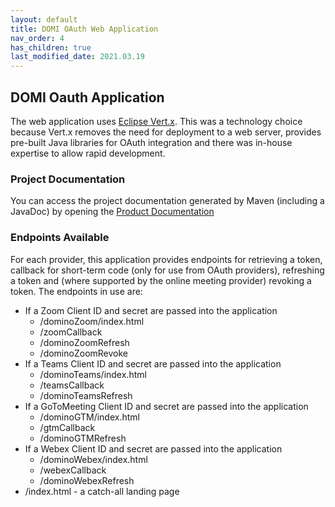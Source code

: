 ```yaml
---
layout: default
title: DOMI OAuth Web Application
nav_order: 4
has_children: true
last_modified_date: 2021.03.19
---
```


## DOMI Oauth Application

The web application uses [Eclipse Vert.x](https://vertx.io). This was a technology choice because Vert.x removes the need for deployment to a web server, provides pre-built Java libraries for OAuth integration and there was in-house expertise to allow rapid development.

### Project Documentation

You can access the project documentation generated by Maven (including a JavaDoc) by opening the <a href="{{'/assets/webapp-reports/project-info.html' | relative_url}}" target="_new">Product Documentation</a>

### Endpoints Available

For each provider, this application provides endpoints for retrieving a token, callback for short-term code (only for use from OAuth providers), refreshing a token and (where supported by the online meeting provider) revoking a token. The endpoints in use are:

- If a Zoom Client ID and secret are passed into the application   
  - /dominoZoom/index.html
  - /zoomCallback
  - /dominoZoomRefresh
  - /dominoZoomRevoke
- If a Teams Client ID and secret are passed into the application  
  - /dominoTeams/index.html
  - /teamsCallback
  - /dominoTeamsRefresh
- If a GoToMeeting Client ID and secret are passed into the application  
  - /dominoGTM/index.html
  - /gtmCallback
  - /dominoGTMRefresh
- If a Webex Client ID and secret are passed into the application  
  - /dominoWebex/index.html
  - /webexCallback
  - /dominoWebexRefresh
- /index.html - a catch-all landing page
